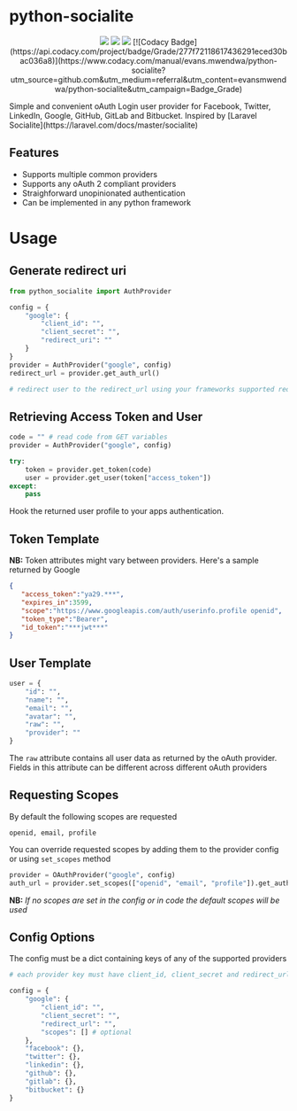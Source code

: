 # python-socialite
<p align="center">

<a href="https://pypi.python.org/pypi/python_socialite">
<img src="https://img.shields.io/pypi/v/python_socialite.svg" /></a>
<a href="https://travis-ci.org/evansmwendwa/python_socialite"><img src="https://travis-ci.org/evansmwendwa/python_socialite.svg?branch=master" /></a>
<a href=""><img src="https://github.com/evansmwendwa/python-socialite/workflows/build/badge.svg" /></a>
[![Codacy Badge](https://api.codacy.com/project/badge/Grade/277f72118617436291eced30bac036a8)](https://www.codacy.com/manual/evans.mwendwa/python-socialite?utm_source=github.com&amp;utm_medium=referral&amp;utm_content=evansmwendwa/python-socialite&amp;utm_campaign=Badge_Grade)
</p>
Simple and convenient oAuth Login user provider for Facebook, Twitter, LinkedIn, Google, GitHub, GitLab and Bitbucket. Inspired by [Laravel Socialite](https://laravel.com/docs/master/socialite)

## Features
-   Supports multiple common providers
-   Supports any oAuth 2 compliant providers
-   Straighforward unopinionated authentication
-   Can be implemented in any python framework

# Usage

## Generate redirect uri
```python
from python_socialite import AuthProvider

config = {
    "google": {
        "client_id": "",
        "client_secret": "",
        "redirect_uri": ""
    }
}
provider = AuthProvider("google", config)
redirect_url = provider.get_auth_url()

# redirect user to the redirect_url using your frameworks supported redirect
```

## Retrieving Access Token and User

```python
code = "" # read code from GET variables
provider = AuthProvider("google", config)

try:
    token = provider.get_token(code)
    user = provider.get_user(token["access_token"])
except:
    pass
```

Hook the returned user profile to your apps authentication.

## Token Template

**NB:** Token attributes might vary between providers. Here's a sample returned by Google

```json
{
   "access_token":"ya29.***",
   "expires_in":3599,
   "scope":"https://www.googleapis.com/auth/userinfo.profile openid",
   "token_type":"Bearer",
   "id_token":"***jwt***"
}
```

## User Template

```python
user = {
    "id": "",
    "name": "",
    "email": "",
    "avatar": "",
    "raw": "",
    "provider": ""
}
```

The `raw` attribute contains all user data as returned by the oAuth provider. Fields in this attribute can be different across different oAuth providers

## Requesting Scopes

By default the following scopes are requested

```
openid, email, profile
```

You can override requested scopes by adding them to the provider config or using `set_scopes` method

```python
provider = OAuthProvider("google", config)
auth_url = provider.set_scopes(["openid", "email", "profile"]).get_auth_url()
```
**NB:** *If no scopes are set in the config or in code the default scopes will be used*

## Config Options

The config must be a dict containing keys of any of the supported providers

```python
# each provider key must have client_id, client_secret and redirect_url

config = {
    "google": {
        "client_id": "",
        "client_secret": "",
        "redirect_url": "",
        "scopes": [] # optional
    },
    "facebook": {},
    "twitter": {},
    "linkedin": {},
    "github": {},
    "gitlab": {},
    "bitbucket": {}
}

```
